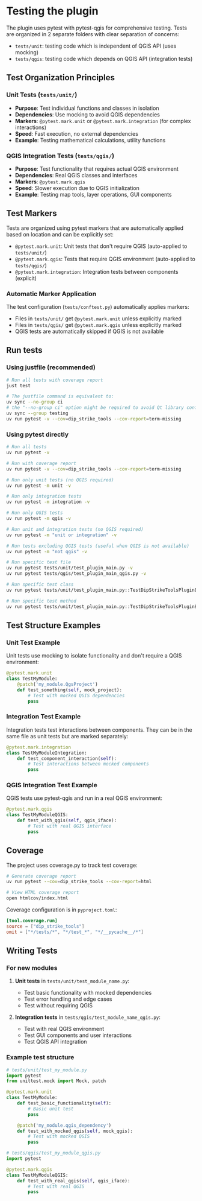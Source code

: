 # Testing the plugin

The plugin uses pytest with pytest-qgis for comprehensive testing. Tests are organized in 2 separate folders with clear separation of concerns:

- `tests/unit`: testing code which is independent of QGIS API (uses mocking)
- `tests/qgis`: testing code which depends on QGIS API (integration tests)

## Test Organization Principles

### Unit Tests (`tests/unit/`)

- **Purpose**: Test individual functions and classes in isolation
- **Dependencies**: Use mocking to avoid QGIS dependencies
- **Markers**: `@pytest.mark.unit` or `@pytest.mark.integration` (for complex interactions)
- **Speed**: Fast execution, no external dependencies
- **Example**: Testing mathematical calculations, utility functions

### QGIS Integration Tests (`tests/qgis/`)

- **Purpose**: Test functionality that requires actual QGIS environment
- **Dependencies**: Real QGIS classes and interfaces
- **Markers**: `@pytest.mark.qgis`
- **Speed**: Slower execution due to QGIS initialization
- **Example**: Testing map tools, layer operations, GUI components

## Test Markers

Tests are organized using pytest markers that are automatically applied based on location and can be explicitly set:

- `@pytest.mark.unit`: Unit tests that don't require QGIS (auto-applied to `tests/unit/`)
- `@pytest.mark.qgis`: Tests that require QGIS environment (auto-applied to `tests/qgis/`)
- `@pytest.mark.integration`: Integration tests between components (explicit)

### Automatic Marker Application

The test configuration (`tests/conftest.py`) automatically applies markers:

- Files in `tests/unit/` get `@pytest.mark.unit` unless explicitly marked
- Files in `tests/qgis/` get `@pytest.mark.qgis` unless explicitly marked
- QGIS tests are automatically skipped if QGIS is not available

## Run tests

### Using justfile (recommended)

```bash
# Run all tests with coverage report
just test

# The justfile command is equivalent to:
uv sync --no-group ci
# the "--no-group ci" option might be required to avoid Qt library conflicts with qgis-plugin-ci dependencies
uv sync --group testing  
uv run pytest -v --cov=dip_strike_tools --cov-report=term-missing
```

### Using pytest directly

```bash
# Run all tests
uv run pytest -v

# Run with coverage report
uv run pytest -v --cov=dip_strike_tools --cov-report=term-missing

# Run only unit tests (no QGIS required)
uv run pytest -m unit -v

# Run only integration tests
uv run pytest -m integration -v

# Run only QGIS tests  
uv run pytest -m qgis -v

# Run unit and integration tests (no QGIS required)
uv run pytest -m "unit or integration" -v

# Run tests excluding QGIS tests (useful when QGIS is not available)
uv run pytest -m "not qgis" -v

# Run specific test file
uv run pytest tests/unit/test_plugin_main.py -v
uv run pytest tests/qgis/test_plugin_main_qgis.py -v

# Run specific test class
uv run pytest tests/unit/test_plugin_main.py::TestDipStrikeToolsPluginBasic -v

# Run specific test method
uv run pytest tests/unit/test_plugin_main.py::TestDipStrikeToolsPluginBasic::test_plugin_import -v
```

## Test Structure Examples

### Unit Test Example

Unit tests use mocking to isolate functionality and don't require a QGIS environment:

```python
@pytest.mark.unit
class TestMyModule:
    @patch('my_module.QgsProject')
    def test_something(self, mock_project):
        # Test with mocked QGIS dependencies
        pass
```

### Integration Test Example

Integration tests test interactions between components. They can be in the same file as unit tests but are marked separately:

```python
@pytest.mark.integration
class TestMyModuleIntegration:
    def test_component_interaction(self):
        # Test interactions between mocked components
        pass
```

### QGIS Integration Test Example

QGIS tests use pytest-qgis and run in a real QGIS environment:

```python
@pytest.mark.qgis  
class TestMyModuleQGIS:
    def test_with_qgis(self, qgis_iface):
        # Test with real QGIS interface
        pass
```

## Coverage

The project uses coverage.py to track test coverage:

```bash
# Generate coverage report
uv run pytest --cov=dip_strike_tools --cov-report=html

# View HTML coverage report
open htmlcov/index.html
```

Coverage configuration is in `pyproject.toml`:

```toml
[tool.coverage.run]
source = ["dip_strike_tools"]
omit = ["*/tests/*", "*/test_*", "*/__pycache__/*"]
```

## Writing Tests

### For new modules

1. **Unit tests** in `tests/unit/test_module_name.py`:
   - Test basic functionality with mocked dependencies
   - Test error handling and edge cases
   - Test without requiring QGIS

2. **Integration tests** in `tests/qgis/test_module_name_qgis.py`:
   - Test with real QGIS environment
   - Test GUI components and user interactions
   - Test QGIS API integration

### Example test structure

```python
# tests/unit/test_my_module.py
import pytest
from unittest.mock import Mock, patch

@pytest.mark.unit
class TestMyModule:
    def test_basic_functionality(self):
        # Basic unit test
        pass

    @patch('my_module.qgis_dependency')
    def test_with_mocked_qgis(self, mock_qgis):
        # Test with mocked QGIS
        pass

# tests/qgis/test_my_module_qgis.py  
import pytest

@pytest.mark.qgis
class TestMyModuleQGIS:
    def test_with_real_qgis(self, qgis_iface):
        # Test with real QGIS
        pass
```
